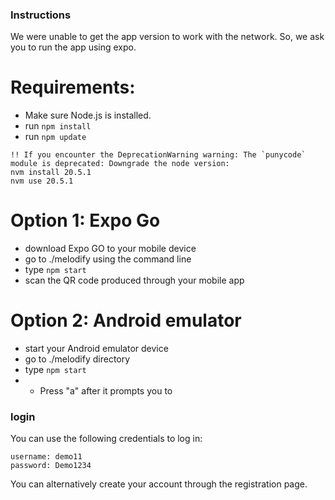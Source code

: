 ### Instructions

We were unable to get the app version to work with the network. So, we ask you to run the app using expo.

# Requirements:
- Make sure Node.js is installed.
- run `npm install`
- run `npm update`

```
!! If you encounter the DeprecationWarning warning: The `punycode` module is deprecated: Downgrade the node version:
nvm install 20.5.1
nvm use 20.5.1
```

# Option 1: Expo Go
- download Expo GO to your mobile device
- go to ./melodify using the command line
- type `npm start`
- scan the QR code produced through your mobile app

# Option 2: Android emulator
- start your Android emulator device
- go to ./melodify directory
- type `npm start`
- - Press "a" after it prompts you to

### login
You can use the following credentials to log in:
```
username: demo11
password: Demo1234
```
You can alternatively create your account through the registration page.
